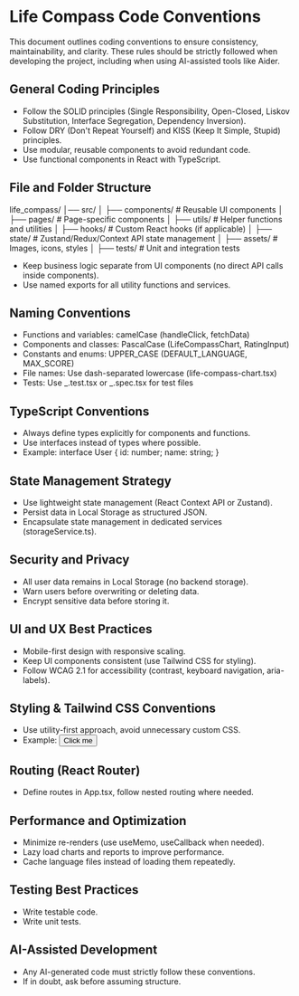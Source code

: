 # Life Compass Code Conventions

This document outlines coding conventions to ensure consistency, maintainability, and clarity. These rules should be strictly followed when developing the project, including when using AI-assisted tools like Aider.

## General Coding Principles

- Follow the SOLID principles (Single Responsibility, Open-Closed, Liskov Substitution, Interface Segregation, Dependency Inversion).
- Follow DRY (Don't Repeat Yourself) and KISS (Keep It Simple, Stupid) principles.
- Use modular, reusable components to avoid redundant code.
- Use functional components in React with TypeScript.

## File and Folder Structure

life_compass/
│── src/
│ ├── components/ # Reusable UI components
│ ├── pages/ # Page-specific components
│ ├── utils/ # Helper functions and utilities
│ ├── hooks/ # Custom React hooks (if applicable)
│ ├── state/ # Zustand/Redux/Context API state management
│ ├── assets/ # Images, icons, styles
│ ├── tests/ # Unit and integration tests

- Keep business logic separate from UI components (no direct API calls inside components).
- Use named exports for all utility functions and services.

## Naming Conventions

- Functions and variables: camelCase (handleClick, fetchData)
- Components and classes: PascalCase (LifeCompassChart, RatingInput)
- Constants and enums: UPPER_CASE (DEFAULT_LANGUAGE, MAX_SCORE)
- File names: Use dash-separated lowercase (life-compass-chart.tsx)
- Tests: Use _.test.tsx or _.spec.tsx for test files

## TypeScript Conventions

- Always define types explicitly for components and functions.
- Use interfaces instead of types where possible.
- Example:
  interface User {
  id: number;
  name: string;
  }

## State Management Strategy

- Use lightweight state management (React Context API or Zustand).
- Persist data in Local Storage as structured JSON.
- Encapsulate state management in dedicated services (storageService.ts).

## Security and Privacy

- All user data remains in Local Storage (no backend storage).
- Warn users before overwriting or deleting data.
- Encrypt sensitive data before storing it.

## UI and UX Best Practices

- Mobile-first design with responsive scaling.
- Keep UI components consistent (use Tailwind CSS for styling).
- Follow WCAG 2.1 for accessibility (contrast, keyboard navigation, aria-labels).

## Styling & Tailwind CSS Conventions

- Use utility-first approach, avoid unnecessary custom CSS.
- Example:
  <button className="bg-blue-500 text-white px-4 py-2 rounded-lg">
  Click me
  </button>

## Routing (React Router)

- Define routes in App.tsx, follow nested routing where needed.

## Performance and Optimization

- Minimize re-renders (use useMemo, useCallback when needed).
- Lazy load charts and reports to improve performance.
- Cache language files instead of loading them repeatedly.

## Testing Best Practices

- Write testable code.
- Write unit tests.

## AI-Assisted Development

- Any AI-generated code must strictly follow these conventions.
- If in doubt, ask before assuming structure.
